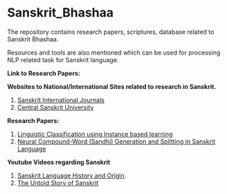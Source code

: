 # Sanskrit_Bhashaa
The repository contains research papers, scriptures, database related to Sanskrit Bhashaa.

Resources and tools are also mentioned which can be used for processing NLP related task for Sanskrit language.

**Link to Research Papers:**

**Websites to National/International Sites related to research in Sanskrit.**
1. [Sanskrit International Journals](https://www.anantaajournal.com/)
2. [Central Sanskrit University](http://www.sanskrit.nic.in/)

**Research Papers:**
1. [Linguistic Classification using Instance based learning](https://arxiv.org/abs/2012.07512)
2. [Neural Compound-Word (Sandhi) Generation and Splitting in Sanskrit Language ](https://arxiv.org/abs/2010.12940)

**Youtube Videos regarding Sanskrit**

1. [Sanskrit Language History and Origin](https://www.youtube.com/watch?v=YLVY66bzhzs).
2. [The Untold Story of Sanskrit](https://www.youtube.com/watch?v=YLVY66bzhzs)
